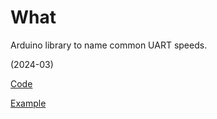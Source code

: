 # What

Arduino library to name common UART speeds.

(2024-03)

[Code](src/me_UartSpeeds.h)

[Example](examples/me_UartSpeeds/me_UartSpeeds.ino)
